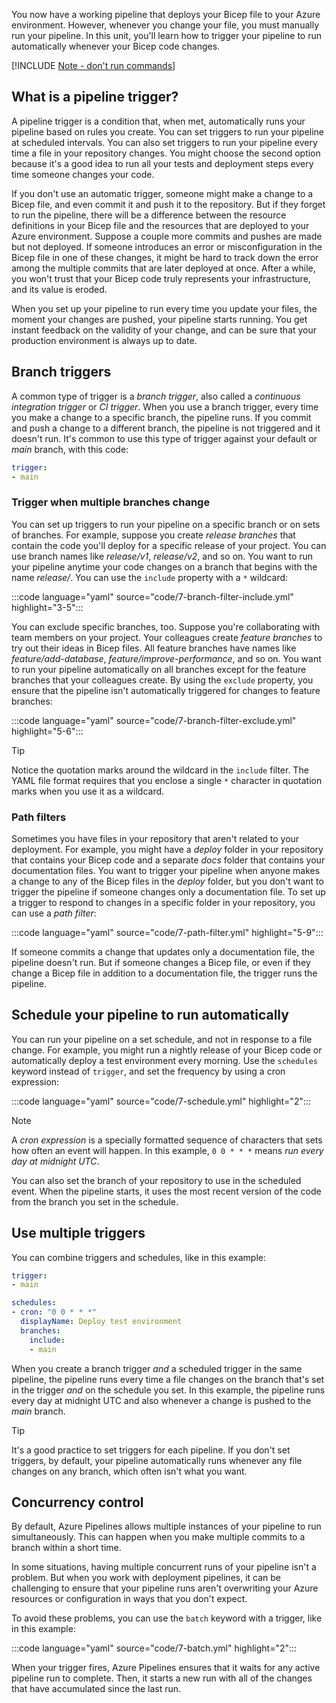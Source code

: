 You now have a working pipeline that deploys your Bicep file to your Azure environment. However, whenever you change your file, you must manually run your pipeline. In this unit, you'll learn how to trigger your pipeline to run automatically whenever your Bicep code changes.

[!INCLUDE [Note - don't run commands](../../../includes/dont-run-commands.md)]

## What is a pipeline trigger?

A pipeline trigger is a condition that, when met, automatically runs your pipeline based on rules you create. You can set triggers to run your pipeline at scheduled intervals. You can also set triggers to run your pipeline every time a file in your repository changes. You might choose the second option because it's a good idea to run all your tests and deployment steps every time someone changes your code.

If you don't use an automatic trigger, someone might make a change to a Bicep file, and even commit it and push it to the repository. But if they forget to run the pipeline, there will be a difference between the resource definitions in your Bicep file and the resources that are deployed to your Azure environment. Suppose a couple more commits and pushes are made but not deployed. If someone introduces an error or misconfiguration in the Bicep file in one of these changes, it might be hard to track down the error among the multiple commits that are later deployed at once. After a while, you won't trust that your Bicep code truly represents your infrastructure, and its value is eroded.

When you set up your pipeline to run every time you update your files, the moment your changes are pushed, your pipeline starts running. You get instant feedback on the validity of your change, and can be sure that your production environment is always up to date.

## Branch triggers

A common type of trigger is a _branch trigger_, also called a _continuous integration trigger_ or _CI trigger_. When you use a branch trigger, every time you make a change to a specific branch, the pipeline runs. If you commit and push a change to a different branch, the pipeline is not triggered and it doesn't run. It's common to use this type of trigger against your default or _main_  branch, with this code:

```yaml
trigger:
- main
```

### Trigger when multiple branches change

You can set up triggers to run your pipeline on a specific branch or on sets of branches. For example, suppose you create _release branches_ that contain the code you'll deploy for a specific release of your project. You can use branch names like _release/v1_, _release/v2_, and so on. You want to run your pipeline anytime your code changes on a branch that begins with the name _release/_. You can use the `include` property with a `*` wildcard:

:::code language="yaml" source="code/7-branch-filter-include.yml" highlight="3-5":::

You can exclude specific branches, too. Suppose you're collaborating with team members on your project. Your colleagues create _feature branches_ to try out their ideas in Bicep files. All feature branches have names like _feature/add-database_, _feature/improve-performance_, and so on. You want to run your pipeline automatically on all branches except for the feature branches that your colleagues create. By using the `exclude` property, you ensure that the pipeline isn't automatically triggered for changes to feature branches:

:::code language="yaml" source="code/7-branch-filter-exclude.yml" highlight="5-6":::

> [!TIP]
> Notice the quotation marks around the wildcard in the `include` filter. The YAML file format requires that you enclose a single `*` character in quotation marks when you use it as a wildcard.

### Path filters

Sometimes you have files in your repository that aren't related to your deployment. For example, you might have a _deploy_ folder in your repository that contains your Bicep code and a separate _docs_ folder that contains your documentation files. You want to trigger your pipeline when anyone makes a change to any of the Bicep files in the _deploy_ folder, but you don't want to trigger the pipeline if someone changes only a documentation file. To set up a trigger to respond to changes in a specific folder in your repository, you can use a _path filter_:

:::code language="yaml" source="code/7-path-filter.yml" highlight="5-9":::

If someone commits a change that updates only a documentation file, the pipeline doesn't run. But if someone changes a Bicep file, or even if they change a Bicep file in addition to a documentation file, the trigger runs the pipeline.

## Schedule your pipeline to run automatically

You can run your pipeline on a set schedule, and not in response to a file change. For example, you might run a nightly release of your Bicep code or automatically deploy a test environment every morning. Use the `schedules` keyword instead of `trigger`, and set the frequency by using a cron expression:

:::code language="yaml" source="code/7-schedule.yml" highlight="2":::

> [!NOTE]
> A _cron expression_ is a specially formatted sequence of characters that sets how often an event will happen. In this example, `0 0 * * *` means _run every day at midnight UTC_.

You can also set the branch of your repository to use in the scheduled event. When the pipeline starts, it uses the most recent version of the code from the branch you set in the schedule.

## Use multiple triggers

You can combine triggers and schedules, like in this example:

```yaml
trigger:
- main

schedules:
- cron: "0 0 * * *"
  displayName: Deploy test environment
  branches:
    include:
    - main
```

When you create a branch trigger _and_ a scheduled trigger in the same pipeline, the pipeline runs every time a file changes on the branch that's set in the trigger _and_ on the schedule you set. In this example, the pipeline runs every day at midnight UTC and also whenever a change is pushed to the _main_ branch.

> [!TIP]
> It's a good practice to set triggers for each pipeline. If you don't set triggers, by default, your pipeline automatically runs whenever any file changes on any branch, which often isn't what you want.

## Concurrency control

By default, Azure Pipelines allows multiple instances of your pipeline to run simultaneously. This can happen when you make multiple commits to a branch within a short time.

In some situations, having multiple concurrent runs of your pipeline isn't a problem. But when you work with deployment pipelines, it can be challenging to ensure that your pipeline runs aren't overwriting your Azure resources or configuration in ways that you don't expect.

To avoid these problems, you can use the `batch` keyword with a trigger, like in this example:

:::code language="yaml" source="code/7-batch.yml" highlight="2":::

When your trigger fires, Azure Pipelines ensures that it waits for any active pipeline run to complete. Then, it starts a new run with all of the changes that have accumulated since the last run.
